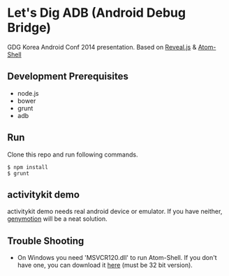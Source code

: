 # Let's Dig ADB (Android Debug Bridge)

GDG Korea Android Conf 2014 presentation.
Based on [Reveal.js](https://github.com/hakimel/reveal.js/) & [Atom-Shell](https://github.com/atom/atom-shell)

## Development Prerequisites

* node.js
* bower
* grunt
* adb

## Run

Clone this repo and run following commands.

```
$ npm install
$ grunt
```

## activitykit demo

activitykit demo needs real android device or emulator. If you have neither, [genymotion](http://www.genymotion.com/) will be a neat solution.

## Trouble Shooting

* On Windows you need 'MSVCR120.dll' to run Atom-Shell. If you don't have one, you can download it [here](http://www.microsoft.com/ko-KR/download/details.aspx?id=40784) (must be 32 bit version).
